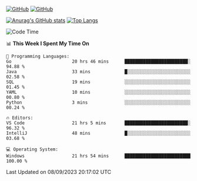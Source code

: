 [![GitHub](https://img.shields.io/github/followers/sharpxk?style=social)](https://github.com/sharpxk) [![GitHub](https://img.shields.io/github/stars/sharpxk?style=social)](https://github.com/sharpxk)

[![Anurag's GitHub stats](https://github-readme-stats-git-masterrstaa-rickstaa.vercel.app/api?username=sharpxk&hide=contribs,prs,issues&show_icons=true&theme=tokyonight)](https://github.com/anuraghazra/github-readme-stats)
[![Top Langs](https://github-readme-stats-git-masterrstaa-rickstaa.vercel.app/api/top-langs/?username=sharpxk&layout=compact&theme=tokyonight)](https://github.com/anuraghazra/github-readme-stats)

<!--START_SECTION:waka-->
![Code Time](http://img.shields.io/badge/Code%20Time-283%20hrs%209%20mins-blue)

📊 **This Week I Spent My Time On** 

```text
💬 Programming Languages: 
Go                       20 hrs 46 mins      ████████████████████████░   94.88 % 
Java                     33 mins             █░░░░░░░░░░░░░░░░░░░░░░░░   02.58 % 
SQL                      19 mins             ░░░░░░░░░░░░░░░░░░░░░░░░░   01.45 % 
YAML                     10 mins             ░░░░░░░░░░░░░░░░░░░░░░░░░   00.80 % 
Python                   3 mins              ░░░░░░░░░░░░░░░░░░░░░░░░░   00.24 % 

🔥 Editors: 
VS Code                  21 hrs 5 mins       ████████████████████████░   96.32 % 
IntelliJ                 48 mins             █░░░░░░░░░░░░░░░░░░░░░░░░   03.68 % 

💻 Operating System: 
Windows                  21 hrs 54 mins      █████████████████████████   100.00 % 
```


 Last Updated on 08/09/2023 20:17:02 UTC
<!--END_SECTION:waka-->
